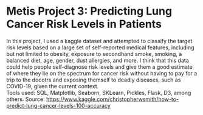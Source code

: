 # Metis Project 3: Predicting Lung Cancer Risk Levels in Patients  
In this project, I used a kaggle dataset  and attempted to classify the target risk levels based on a large set of self-reported medical features, including but not limited to obesity, exposure to secondhand smoke, smoking, a balanced diet, age, gender, dust allergies, and more. I think that this data could help people self-diagnose risk levels and give them a good estimate of where they lie on the spectrum for cancer risk without having to pay for a trip to the docotrs and exposing themself to deadly diseases, such as COVID-19, given the current context.  
Tools used: SQL, Matplotlib, Seaborn, SKLearn, Pickles, Flask, D3, among others. 
Source: https://www.kaggle.com/christopherwsmith/how-to-predict-lung-cancer-levels-100-accuracy
